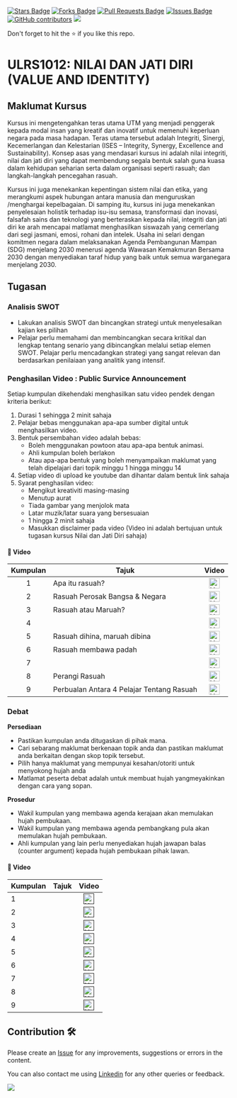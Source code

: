 <a href="https://github.com/drshahizan/courses/stargazers"><img src="https://img.shields.io/github/stars/drshahizan/courses" alt="Stars Badge"/></a>
<a href="https://github.com/drshahizan/courses/network/members"><img src="https://img.shields.io/github/forks/drshahizan/courses" alt="Forks Badge"/></a>
<a href="https://github.com/drshahizan/courses/pulls"><img src="https://img.shields.io/github/issues-pr/drshahizan/courses" alt="Pull Requests Badge"/></a>
<a href="https://github.com/drshahizan/courses/issues"><img src="https://img.shields.io/github/issues/drshahizan/courses" alt="Issues Badge"/></a>
<a href="https://github.com/drshahizan/courses/graphs/contributors"><img alt="GitHub contributors" src="https://img.shields.io/github/contributors/drshahizan/courses?color=2b9348"></a>
![](https://visitor-badge.glitch.me/badge?page_id=drshahizan/courses)

Don't forget to hit the :star: if you like this repo.

# ULRS1012: NILAI DAN JATI DIRI (VALUE AND IDENTITY)

## Maklumat Kursus
Kursus ini mengetengahkan teras utama UTM yang menjadi penggerak kepada modal insan yang kreatif dan inovatif untuk memenuhi keperluan negara pada masa hadapan. Teras utama tersebut adalah Integriti, Sinergi, Kecemerlangan dan Kelestarian (ISES – Integrity, Synergy, Excellence and Sustainability). Konsep asas yang mendasari kursus ini adalah nilai integriti, nilai dan jati diri yang dapat membendung segala bentuk salah guna kuasa dalam kehidupan seharian serta dalam organisasi seperti rasuah; dan langkah-langkah pencegahan rasuah.

Kursus ini juga menekankan kepentingan sistem nilai dan etika, yang merangkumi aspek hubungan antara manusia dan menguruskan /menghargai kepelbagaian. Di samping itu, kursus ini juga menekankan penyelesaian holistik terhadap isu-isu semasa, transformasi dan inovasi, falsafah sains dan teknologi yang berteraskan kepada nilai, integriti dan jati diri ke arah mencapai matlamat menghasilkan siswazah yang cemerlang dari segi jasmani, emosi, rohani dan intelek. Usaha ini selari dengan komitmen negara dalam melaksanakan Agenda Pembangunan Mampan (SDG) menjelang 2030 menerusi agenda Wawasan Kemakmuran Bersama 2030 dengan menyediakan taraf hidup yang baik untuk semua warganegara menjelang 2030.

## Tugasan

### Analisis SWOT
- Lakukan analisis SWOT dan bincangkan strategi untuk menyelesaikan kajian kes pilihan 
- Pelajar perlu memahami dan membincangkan secara kritikal dan lengkap tentang senario yang dibincangkan melalui setiap elemen SWOT. Pelajar perlu mencadangkan strategi yang sangat relevan dan berdasarkan penilaiaan yang analitik yang intensif.

### Penghasilan Video : Public Survice Announcement 
Setiap kumpulan dikehendaki menghasilkan satu video pendek dengan kriteria berikut: 
1. Durasi 1 sehingga 2 minit sahaja 
2. Pelajar bebas menggunakan apa-apa sumber digital untuk menghasilkan video. 
3. Bentuk persembahan video adalah bebas: 
    - Boleh menggunakan powtoon atau apa-apa bentuk animasi. 
    - Ahli kumpulan boleh berlakon 
    - Atau apa-apa bentuk yang boleh menyampaikan maklumat yang telah dipelajari dari topik minggu 1 hingga minggu 14 
5. Setiap video di upload ke youtube dan dihantar dalam bentuk link sahaja 
6. Syarat penghasilan video: 
    - Mengikut kreativiti masing-masing 
    - Menutup aurat 
    - Tiada gambar yang menjolok mata 
    - Latar muzik/latar suara yang bersesuaian 
    - 1 hingga 2 minit sahaja 
    - Masukkan disclaimer pada video (Video ini adalah bertujuan untuk tugasan kursus Nilai dan Jati Diri sahaja)

#### 🌟 Video
| Kumpulan | Tajuk | Video |
| :-----: | ----- | :------: | 
| 1 | Apa itu rasuah? | <a href="https://youtu.be/4UhrcrsZS4A"><img src="https://cdn3.emoji.gg/emojis/YouTube.png" width="24px" height="24px" alt="YouTube"></a> |
| 2 | Rasuah Perosak Bangsa & Negara | <a href="https://youtu.be/VF4D5A0-02U"><img src="https://cdn3.emoji.gg/emojis/YouTube.png" width="24px" height="24px" alt="YouTube"></a> |
| 3 | Rasuah atau Maruah? | <a href="https://youtu.be/UI7e545RmUE"><img src="https://cdn3.emoji.gg/emojis/YouTube.png" width="24px" height="24px" alt="YouTube"></a> |
| 4 |  | <a href="https://youtu.be/koTb9c51aiU"><img src="https://cdn3.emoji.gg/emojis/YouTube.png" width="24px" height="24px" alt="YouTube"></a> |
| 5 | Rasuah dihina, maruah dibina | <a href="https://youtu.be/nrhcbDZAqWU"><img src="https://cdn3.emoji.gg/emojis/YouTube.png" width="24px" height="24px" alt="YouTube"></a> |
| 6 | Rasuah membawa padah  | <a href="https://youtu.be/eeb850X8-00"><img src="https://cdn3.emoji.gg/emojis/YouTube.png" width="24px" height="24px" alt="YouTube"></a> |
| 7 |  | <a href="https://youtu.be/KHKhuaNE_2k"><img src="https://cdn3.emoji.gg/emojis/YouTube.png" width="24px" height="24px" alt="YouTube"></a> |
| 8 | Perangi Rasuah | <a href="https://youtu.be/jy2MCgrdjD4"><img src="https://cdn3.emoji.gg/emojis/YouTube.png" width="24px" height="24px" alt="YouTube"></a> |
| 9 | Perbualan Antara 4 Pelajar Tentang Rasuah | <a href="https://youtu.be/Q9PWCiWMnzU"><img src="https://cdn3.emoji.gg/emojis/YouTube.png" width="24px" height="24px" alt="YouTube"></a> |


### Debat

**Persediaan**
- Pastikan kumpulan anda ditugaskan di pihak mana.
- Cari sebarang maklumat berkenaan topik anda dan pastikan maklumat anda berkaitan dengan skop topik tersebut.
- Pilih hanya maklumat yang mempunyai kesahan/otoriti untuk menyokong hujah anda
- Matlamat peserta debat adalah untuk membuat hujah yangmeyakinkan dengan cara yang sopan.

**Prosedur**
- Wakil kumpulan yang membawa agenda kerajaan akan memulakan hujah pembukaan.
- Wakil kumpulan yang membawa agenda pembangkang pula akan memulakan hujah pembukaan.
- Ahli kumpulan yang lain perlu menyediakan hujah jawapan balas (counter argument) kepada hujah pembukaan pihak
lawan. 

#### 🌟 Video

| Kumpulan | Tajuk | Video |
| ----- | ----- | :------: | 
| 1 |  | <a href=""><img src="https://cdn3.emoji.gg/emojis/YouTube.png" width="24px" height="24px" alt="YouTube"></a> |
| 2 |  | <a href=""><img src="https://cdn3.emoji.gg/emojis/YouTube.png" width="24px" height="24px" alt="YouTube"></a> |
| 3 |  | <a href=""><img src="https://cdn3.emoji.gg/emojis/YouTube.png" width="24px" height="24px" alt="YouTube"></a> |
| 4 |  | <a href=""><img src="https://cdn3.emoji.gg/emojis/YouTube.png" width="24px" height="24px" alt="YouTube"></a> |
| 5 |  | <a href=""><img src="https://cdn3.emoji.gg/emojis/YouTube.png" width="24px" height="24px" alt="YouTube"></a> |
| 6 |  | <a href=""><img src="https://cdn3.emoji.gg/emojis/YouTube.png" width="24px" height="24px" alt="YouTube"></a> |
| 7 |  | <a href=""><img src="https://cdn3.emoji.gg/emojis/YouTube.png" width="24px" height="24px" alt="YouTube"></a> |
| 8 |  | <a href=""><img src="https://cdn3.emoji.gg/emojis/YouTube.png" width="24px" height="24px" alt="YouTube"></a> |
| 9 |  | <a href=""><img src="https://cdn3.emoji.gg/emojis/YouTube.png" width="24px" height="24px" alt="YouTube"></a> |

## Contribution 🛠️
Please create an [Issue](https://github.com/drshahizan/courses/issues) for any improvements, suggestions or errors in the content.

You can also contact me using [Linkedin](https://www.linkedin.com/in/drshahizan/) for any other queries or feedback.

![](https://visitor-badge.glitch.me/badge?page_id=drshahizan)
